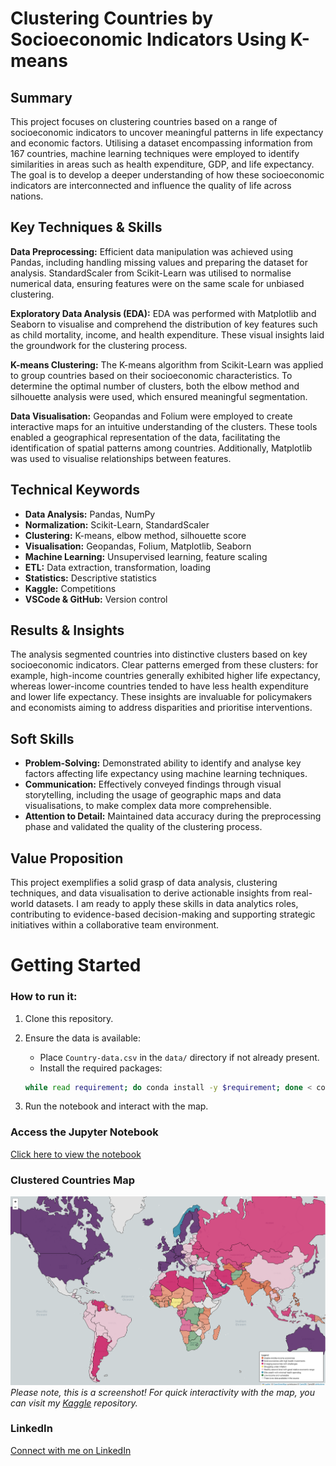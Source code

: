 # Clustering Countries by Socioeconomic Indicators Using K-means

## Summary

This project focuses on clustering countries based on a range of socioeconomic indicators to uncover meaningful patterns in life expectancy and economic factors. Utilising a dataset encompassing information from 167 countries, machine learning techniques were employed to identify similarities in areas such as health expenditure, GDP, and life expectancy. The goal is to develop a deeper understanding of how these socioeconomic indicators are interconnected and influence the quality of life across nations.

## Key Techniques & Skills

**Data Preprocessing:** Efficient data manipulation was achieved using Pandas, including handling missing values and preparing the dataset for analysis. StandardScaler from Scikit-Learn was utilised to normalise numerical data, ensuring features were on the same scale for unbiased clustering.

**Exploratory Data Analysis (EDA):** EDA was performed with Matplotlib and Seaborn to visualise and comprehend the distribution of key features such as child mortality, income, and health expenditure. These visual insights laid the groundwork for the clustering process.

**K-means Clustering:** The K-means algorithm from Scikit-Learn was applied to group countries based on their socioeconomic characteristics. To determine the optimal number of clusters, both the elbow method and silhouette analysis were used, which ensured meaningful segmentation.

**Data Visualisation:** Geopandas and Folium were employed to create interactive maps for an intuitive understanding of the clusters. These tools enabled a geographical representation of the data, facilitating the identification of spatial patterns among countries. Additionally, Matplotlib was used to visualise relationships between features.

## Technical Keywords

- **Data Analysis:** Pandas, NumPy
- **Normalization:** Scikit-Learn, StandardScaler
- **Clustering:** K-means, elbow method, silhouette score
- **Visualisation:** Geopandas, Folium, Matplotlib, Seaborn
- **Machine Learning:** Unsupervised learning, feature scaling
- **ETL:** Data extraction, transformation, loading
- **Statistics:** Descriptive statistics
- **Kaggle:** Competitions
- **VSCode & GitHub:** Version control

## Results & Insights

The analysis segmented countries into distinctive clusters based on key socioeconomic indicators. Clear patterns emerged from these clusters: for example, high-income countries generally exhibited higher life expectancy, whereas lower-income countries tended to have less health expenditure and lower life expectancy. These insights are invaluable for policymakers and economists aiming to address disparities and prioritise interventions.

## Soft Skills

- **Problem-Solving:** Demonstrated ability to identify and analyse key factors affecting life expectancy using machine learning techniques.
- **Communication:** Effectively conveyed findings through visual storytelling, including the usage of geographic maps and data visualisations, to make complex data more comprehensible.
- **Attention to Detail:** Maintained data accuracy during the preprocessing phase and validated the quality of the clustering process.

## Value Proposition

This project exemplifies a solid grasp of data analysis, clustering techniques, and data visualisation to derive actionable insights from real-world datasets. I am ready to apply these skills in data analytics roles, contributing to evidence-based decision-making and supporting strategic initiatives within a collaborative team environment.

# Getting Started

### How to run it:
1. Clone this repository.
2. Ensure the data is available:
    - Place `Country-data.csv` in the `data/` directory if not already present.
    - Install the required packages:

    ```bash
    while read requirement; do conda install -y $requirement; done < conda-requirements.txt
    ```

3. Run the notebook and interact with the map.

### Access the Jupyter Notebook

[Click here to view the notebook](notebooks/countries-life-expectancy-k-means-clustering.ipynb)

### Clustered Countries Map

![Clustered Countries Map](notebooks/clustered_countries_map.png)
*Please note, this is a screenshot! For quick interactivity with the map, you can visit my [Kaggle](https://www.kaggle.com/code/josepescrivasavall/k-mean-data-analysis-economic-factors-in-countrie/edit#5.-What/where-are-this-countries?-Mapping-the-life-expectacy-in-world-countries) repository.*

### LinkedIn

[Connect with me on LinkedIn](https://www.linkedin.com/in/josepescriva/)

